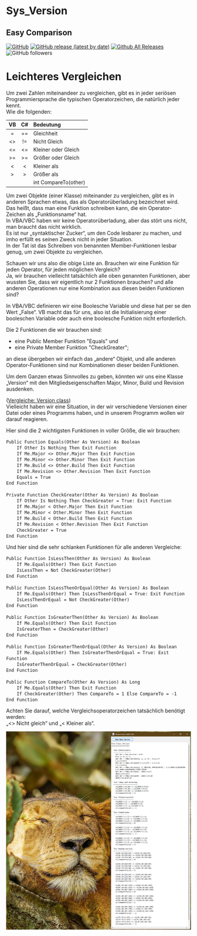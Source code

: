 # Sys_Version  
## Easy Comparison  

[![GitHub](https://img.shields.io/github/license/OlimilO1402/Sys_Version?style=plastic)](https://github.com/OlimilO1402/Sys_Version/blob/master/LICENSE) 
[![GitHub release (latest by date)](https://img.shields.io/github/v/release/OlimilO1402/Sys_Version?style=plastic)](https://github.com/OlimilO1402/Sys_Version/releases/latest)
[![Github All Releases](https://img.shields.io/github/downloads/OlimilO1402/Sys_Version/total.svg)](https://github.com/OlimilO1402/Sys_Version/releases/download/v2025.3.2/Version_v2025.3.2.zip)
![GitHub followers](https://img.shields.io/github/followers/OlimilO1402?style=social)

Leichteres Vergleichen  
======================  
  
Um zwei Zahlen miteinandeer zu vergleichen, gibt es in jeder seriösen Programmiersprache die typischen Operatorzeichen, die natürlich jeder kennt.  
Wie die folgenden:  
  
 |  VB   |  C#   |  Bedeutung   
 |:-----:|:-----:|:----------------  
 |  =    |  ==   |  Gleichheit  
 |  \<>  |  !=   |  Nicht Gleich  
 |  \<=  |  \<=  |  Kleiner oder Gleich  
 |  \>=  |  \>=  |  Größer oder Gleich  
 |  \<   |  \<   |  Kleiner als  
 |  \>   |  \>   |  Größer als  
 |       |       |  int CompareTo(other)  

Um zwei Objekte (einer Klasse) miteinander zu vergleichen, gibt es in anderen Sprachen etwas, das als Operatorüberladung bezeichnet wird.  
Das heißt, dass man eine Funktion schreiben kann, die ein Operator-Zeichen als „Funktionsname“ hat.  
In VBA/VBC haben wir keine Operatorüberladung, aber das stört uns nicht, man braucht das nicht wirklich.  
Es ist nur „syntaktischer Zucker“, um den Code lesbarer zu machen, und imho erfüllt es seinen Zweck nicht in jeder Situation.  
In der Tat ist das Schreiben von benannten Member-Funktionen lesbar genug, um zwei Objekte zu vergleichen.  
  
Schauen wir uns also die obige Liste an. Brauchen wir eine Funktion für jeden Operator, für jeden möglichen Vergleich?  
Ja, wir brauchen vielleicht tatsächlich alle oben genannten Funktionen, aber wussten Sie, dass wir eigentlich nur 2 Funktionen brauchen?
und alle anderen Operationen nur eine Kombination aus diesen beiden Funktionen sind?  
  
In VBA/VBC definieren wir eine Boolesche Variable und diese hat per se den Wert „False“. VB macht das für uns, also ist die Initialisierung 
einer booleschen Variable oder auch eine boolesche Funktion nicht erforderlich.    

Die 2 Funktionen die wir brauchen sind:  
* eine Public Member Funktion "Equals" und  
* eine Private Member Funktion "CheckGreater";  
  
an diese übergeben wir einfach das „andere“ Objekt, und alle anderen Operator-Funktionen sind nur Kombinationen dieser beiden Funktionen.  
  
Um dem Ganzen etwas Sinnvolles zu geben, könnten wir uns eine Klasse „Version“ mit den Mitgliedseigenschaften Major, Minor, Build und Revision ausdenken.

([Vergleiche: Version class](https://learn.microsoft.com/en-us/dotnet/api/system.version?view=net-8.0))  
Vielleicht haben wir eine Situation, in der wir verschiedene Versionen einer Datei oder eines Programms haben, und in unserem Programm
wollen wir darauf reagieren.  
  
Hier sind die 2 wichtigsten Funktionen in voller Größe, die wir brauchen:  

```vba  
Public Function Equals(Other As Version) As Boolean
    If Other Is Nothing Then Exit Function
    If Me.Major <> Other.Major Then Exit Function
    If Me.Minor <> Other.Minor Then Exit Function
    If Me.Build <> Other.Build Then Exit Function
    If Me.Revision <> Other.Revision Then Exit Function
    Equals = True
End Function

Private Function CheckGreater(Other As Version) As Boolean
    If Other Is Nothing Then CheckGreater = True: Exit Function
    If Me.Major < Other.Major Then Exit Function
    If Me.Minor < Other.Minor Then Exit Function
    If Me.Build < Other.Build Then Exit Function
    If Me.Revision < Other.Revision Then Exit Function
    CheckGreater = True
End Function
```
  
Und hier sind die sehr schlanken Funktionen für alle anderen Vergleiche:  
  
```vba  
Public Function IsLessThen(Other As Version) As Boolean
    If Me.Equals(Other) Then Exit Function
    IsLessThen = Not CheckGreater(Other)
End Function

Public Function IsLessThenOrEqual(Other As Version) As Boolean
    If Me.Equals(Other) Then IsLessThenOrEqual = True: Exit Function
    IsLessThenOrEqual = Not CheckGreater(Other)
End Function

Public Function IsGreaterThen(Other As Version) As Boolean
    If Me.Equals(Other) Then Exit Function
    IsGreaterThen = CheckGreater(Other)
End Function

Public Function IsGreaterThenOrEqual(Other As Version) As Boolean
    If Me.Equals(Other) Then IsGreaterThenOrEqual = True: Exit Function
    IsGreaterThenOrEqual = CheckGreater(Other)
End Function

Public Function CompareTo(Other As Version) As Long
    If Me.Equals(Other) Then Exit Function
    If CheckGreater(Other) Then CompareTo = 1 Else CompareTo = -1
End Function
```  
  
Achten Sie darauf, welche Vergleichsoperatorzeichen tatsächlich benötigt werden:  
„<> Nicht gleich“ und „< Kleiner als“.  
  
![Version Image](Resources/Version.png "Version Image")  
  